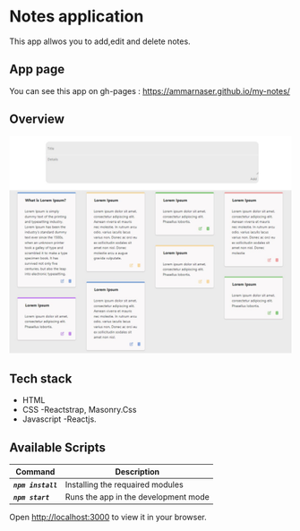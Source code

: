 # Notes application

This app allwos you to add,edit and delete notes.

## App page

You can see this app on gh-pages : https://ammarnaser.github.io/my-notes/

## Overview

![This is an image](./overview/pic.jpg)

## Tech stack

- HTML
- CSS
  -Reactstrap, Masonry.Css
- Javascript
  -Reactjs.

## Available Scripts

| Command             | Description                          |
| ------------------- | ------------------------------------ |
| **_`npm install`_** | Installing the requaired modules     |
| **_`npm start`_**   | Runs the app in the development mode |

Open [http://localhost:3000](http://localhost:3000) to view it in your browser.
